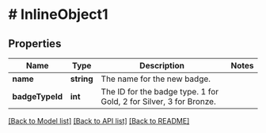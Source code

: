 # # InlineObject1

## Properties

Name | Type | Description | Notes
------------ | ------------- | ------------- | -------------
**name** | **string** | The name for the new badge. |
**badgeTypeId** | **int** | The ID for the badge type. 1 for Gold, 2 for Silver, 3 for Bronze. |

[[Back to Model list]](../../README.md#models) [[Back to API list]](../../README.md#endpoints) [[Back to README]](../../README.md)
